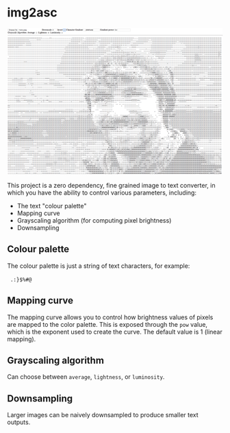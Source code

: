 # img2asc

![Example output](./example.png "Example output")

This project is a zero dependency, fine grained image to text converter, in which you have the ability to control various parameters, including:

- The text "colour palette"
- Mapping curve
- Grayscaling algorithm (for computing pixel brightness)
- Downsampling

## Colour palette

The colour palette is just a string of text characters, for example:

` .:}$%#@`

## Mapping curve

The mapping curve allows you to control how brightness values of pixels are mapped to the color palette. This is exposed through the `pow` value, which is the exponent used to create the curve. The default value is 1 (linear mapping).

## Grayscaling algorithm

Can choose between `average`, `lightness`, or `luminosity`.

## Downsampling

Larger images can be naively downsampled to produce smaller text outputs.